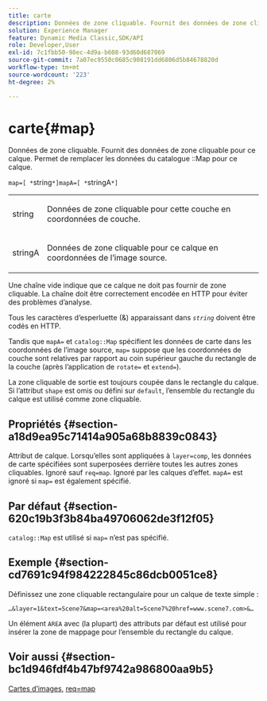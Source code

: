 ```yaml
---
title: carte
description: Données de zone cliquable. Fournit des données de zone cliquable pour ce calque. Permet de remplacer les données de la carte de catalogue pour ce calque.
solution: Experience Manager
feature: Dynamic Media Classic,SDK/API
role: Developer,User
exl-id: 7c1fbb50-98ec-4d9a-b608-93d60d687069
source-git-commit: 7a07ec9550c0685c908191dd6806d5b84678820d
workflow-type: tm+mt
source-wordcount: '223'
ht-degree: 2%

---
```


# carte{#map}

Données de zone cliquable. Fournit des données de zone cliquable pour ce calque. Permet de remplacer les données du catalogue ::Map pour ce calque.

`map=[ *`string`*]mapA=[ *`stringA`*]`

<table id="simpletable_2E32B25D5F6246A18A8AF817903877ED"> 
 <tr class="strow"> 
  <td class="stentry"> <p><span class="codeph"> <span class="varname"> string</span></span> </p></td> 
  <td class="stentry"> <p>Données de zone cliquable pour cette couche en coordonnées de couche. </p></td> 
 </tr> 
 <tr class="strow"> 
  <td class="stentry"> <p><span class="codeph"> <span class="varname"> stringA</span></span> </p></td> 
  <td class="stentry"> <p>Données de zone cliquable pour ce calque en coordonnées de l’image source. </p></td> 
 </tr> 
</table>

Une chaîne vide indique que ce calque ne doit pas fournir de zone cliquable. La chaîne doit être correctement encodée en HTTP pour éviter des problèmes d’analyse.

Tous les caractères d’esperluette (&amp;) apparaissant dans *`string`* doivent être codés en HTTP.

Tandis que `mapA=` et `catalog::Map` spécifient les données de carte dans les coordonnées de l’image source, `map=` suppose que les coordonnées de couche sont relatives par rapport au coin supérieur gauche du rectangle de la couche (après l’application de `rotate=` et `extend=`).

La zone cliquable de sortie est toujours coupée dans le rectangle du calque. Si l’attribut `shape` est omis ou défini sur `default`, l’ensemble du rectangle du calque est utilisé comme zone cliquable.

## Propriétés {#section-a18d9ea95c71414a905a68b8839c0843}

Attribut de calque. Lorsqu’elles sont appliquées à `layer=comp`, les données de carte spécifiées sont superposées derrière toutes les autres zones cliquables. Ignoré sauf `req=map`. Ignoré par les calques d’effet. `mapA=` est ignoré si `map=` est également spécifié.

## Par défaut {#section-620c19b3f3b84ba49706062de3f12f05}

`catalog::Map` est utilisé si `map=` n’est pas spécifié.

## Exemple {#section-cd7691c94f984222845c86dcb0051ce8}

Définissez une zone cliquable rectangulaire pour un calque de texte simple :

`…&layer=1&text=Scene7&map=<area%20alt=Scene7%20href=www.scene7.com>&…`

Un élément `AREA` avec (la plupart) des attributs par défaut est utilisé pour insérer la zone de mappage pour l’ensemble du rectangle du calque.

## Voir aussi {#section-bc1d946fdf4b47bf9742a986800aa9b5}

[Cartes d’images](../../../../../is-api/http-ref/image-serving-api-ref/c-http-protocol-reference/c-syntax-and-features/r-image-maps.md#reference-ff7d1bac2a064104b0c508a81316fdab), [req=map](../../../../../is-api/http-ref/image-serving-api-ref/c-http-protocol-reference/c-command-reference/r-req/r-req.md#reference-907cdb4a97034db7ad94695f25552e76)
